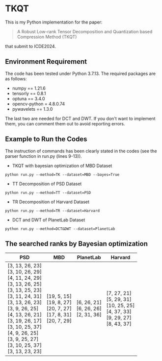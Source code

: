 # TKQT
This is my Python implementation for the paper:

>A Robust Low-rank Tensor Decomposition and Quantization based Compression Method (TKQT)

that submit to ICDE2024.

## Environment Requirement
The code has been tested under Python 3.7.13. The required packages are as follows:
* numpy == 1.21.6
* tensorly == 0.8.1
* optuna == 3.4.0
* opencv-python = 4.8.0.74
* pywavelets == 1.3.0

The last two are needed for DCT and DWT. If you don't want to implement them, you can comment them out to avoid reporting errors.


## Example to Run the Codes
The instruction of commands has been clearly stated in the codes (see the parser function in run.py (lines 9-13)).
* TKQT with bayesian optimization of MBD Dataset
```
python run.py --method=TK --dataset=MBD --bayes=True
```

* TT Decomposition of PSD Dataset
```
python run.py --method=TT --dataset=PSD
```

* TR Decomposition of Harvard Dataset
```
python run.py --method=TR --dataset=Harvard
```

* DCT and DWT of PlanetLab Dataset
```
python run.py --method=DCT&DWT --dataset=PlanetLab
```

## The searched ranks by Bayesian optimization
| PSD                                                                                                                                                                                                                                                                                                   | MBD                                                                         | PlanetLab                                   | Harvard                                                                                      |
|-------------------------------------------------------------------------------------------------------------------------------------------------------------------------------------------------------------------------------------------------------------------------------------------------------|-----------------------------------------------------------------------------|---------------------------------------------|----------------------------------------------------------------------------------------------|
| [3, 13, 26, 23] <br/>[3, 10, 26, 29]<br/>[4, 11, 24, 29]<br/>[3, 13, 26, 25]<br/>[3, 13, 25, 23]<br/>[3, 11, 24, 31]<br/>[3, 13, 26, 23]<br/>[3, 9, 26, 25]<br/>[4, 13, 26, 21]<br/>[3, 19, 26, 17]<br/>[3, 10, 25, 37]<br/>[4, 9, 26, 25]<br/>[3, 9, 25, 27]<br/>[3, 10, 25, 37]<br/>[3, 13, 23, 23] | [19, 5, 15]<br/>[19, 8, 27]<br/>[20, 7, 27]<br/>[17, 8, 31]<br/>[20, 7, 29] | [6, 26, 21]<br/>[6, 26, 26]<br/>[2, 31, 36] | [7, 27, 21]<br/>[5, 29, 31]<br/>[10, 25, 25]<br/>[4, 37, 33]<br/>[9, 29, 27]<br/>[8, 43, 37] |